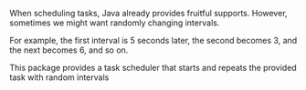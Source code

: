 When scheduling tasks, Java already provides fruitful supports. However, sometimes we might want randomly changing intervals. 

For example, the first interval is 5 seconds later, the second becomes 3, and the next becomes 6, and so on. 

This package provides a task scheduler that starts and repeats the provided task with random intervals
